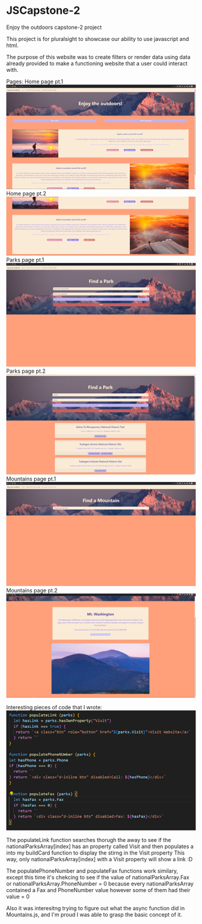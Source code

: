 # JSCapstone-2
Enjoy the outdoors capstone-2 project

This project is for pluralsight to showcase our ability to use javascript and html.

The purpose of this website was to create filters or render data using data already provided 
    to make a functioning website that a user could interact with. 

Pages:
Home page pt.1 <img src="/imagesGen/homePage1.png">
Home page pt.2 <img src="/imagesGen/homePage2png.png">
Parks page pt.1 <img src="/imagesGen/parkPage1.png">
Parks page pt.2 <img src="/imagesGen/parkPage2.png">
Mountains page pt.1 <img src="/imagesGen/mountainPage1.png">
Mountains page pt.2 <img src="/imagesGen/mountainPage2.png">

Interesting pieces of code that I wrote:
<img src="/imagesGen/interestingCode2.png">

The populateLink function searches thorugh the away to see if the nationalParksArray[index] has an property called Visit
    and then populates a <a></a> into my buildCard function to display the stirng in the Visit property
    This way, only nationalParksArray[index] with a Visit property will show a link :D

The populatePhoneNumber and populateFax functions work similary, except this time it's chekcing to see
    if the value of nationalParksArray.Fax or nationalParksArray.PhoneNumber = 0 because every nationalParksArray contained
    a Fax and PhoneNumber value however some of them had their value = 0

Also it was interesitng trying to figure out what the async function did in Mountains.js, and I'm proud I was able 
    to grasp the basic concept of it. 

